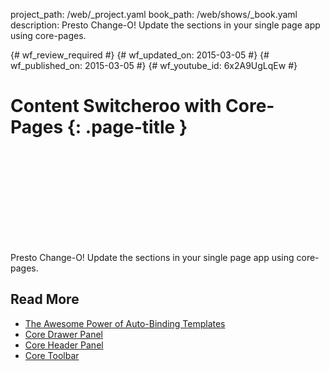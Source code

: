 project_path: /web/_project.yaml
book_path: /web/shows/_book.yaml
description: Presto Change-O! Update the sections in your single page app using core-pages.

{# wf_review_required #}
{# wf_updated_on: 2015-03-05 #}
{# wf_published_on: 2015-03-05 #}
{# wf_youtube_id: 6x2A9UgLqEw #}

# Content Switcheroo with Core-Pages {: .page-title }


<div class="video-wrapper">
  <iframe class="devsite-embedded-youtube-video" data-video-id="6x2A9UgLqEw"
          data-autohide="1" data-showinfo="0" frameborder="0" allowfullscreen>
  </iframe>
</div>


Presto Change-O! Update the sections in your single page app using core-pages.

## Read More

- [The Awesome Power of Auto-Binding Templates](/web/shows/polycasts/season-2/awesome-power-of-auto-binding)
- [Core Drawer Panel](/web/shows/polycasts/season-1/core-drawer-panel)
- [Core Header Panel](/web/shows/polycasts/season-1/core-header-panel)
- [Core Toolbar](/web/shows/polycasts/season-1/core-toolbar)
